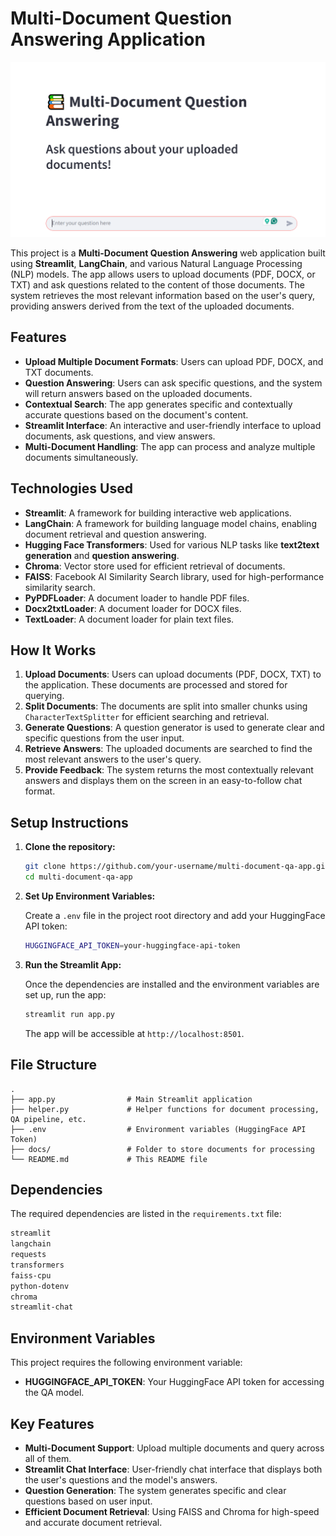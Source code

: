 # **Multi-Document Question Answering Application**
![Multi-Document Question Answering Application](images/Screenshot.png)

This project is a **Multi-Document Question Answering** web application built using **Streamlit**, **LangChain**, and various Natural Language Processing (NLP) models. The app allows users to upload documents (PDF, DOCX, or TXT) and ask questions related to the content of those documents. The system retrieves the most relevant information based on the user's query, providing answers derived from the text of the uploaded documents.

## **Features**

* **Upload Multiple Document Formats**: Users can upload PDF, DOCX, and TXT documents.
* **Question Answering**: Users can ask specific questions, and the system will return answers based on the uploaded documents.
* **Contextual Search**: The app generates specific and contextually accurate questions based on the document's content.
* **Streamlit Interface**: An interactive and user-friendly interface to upload documents, ask questions, and view answers.
* **Multi-Document Handling**: The app can process and analyze multiple documents simultaneously.

## **Technologies Used**

* **Streamlit**: A framework for building interactive web applications.
* **LangChain**: A framework for building language model chains, enabling document retrieval and question answering.
* **Hugging Face Transformers**: Used for various NLP tasks like **text2text generation** and **question answering**.
* **Chroma**: Vector store used for efficient retrieval of documents.
* **FAISS**: Facebook AI Similarity Search library, used for high-performance similarity search.
* **PyPDFLoader**: A document loader to handle PDF files.
* **Docx2txtLoader**: A document loader for DOCX files.
* **TextLoader**: A document loader for plain text files.

## **How It Works**

1. **Upload Documents**: Users can upload documents (PDF, DOCX, TXT) to the application. These documents are processed and stored for querying.
2. **Split Documents**: The documents are split into smaller chunks using `CharacterTextSplitter` for efficient searching and retrieval.
3. **Generate Questions**: A question generator is used to generate clear and specific questions from the user input.
4. **Retrieve Answers**: The uploaded documents are searched to find the most relevant answers to the user's query.
5. **Provide Feedback**: The system returns the most contextually relevant answers and displays them on the screen in an easy-to-follow chat format.

## **Setup Instructions**

1. **Clone the repository:**

   ```bash
   git clone https://github.com/your-username/multi-document-qa-app.git
   cd multi-document-qa-app
   ```

2. **Set Up Environment Variables:**

   Create a `.env` file in the project root directory and add your HuggingFace API token:

   ```bash
   HUGGINGFACE_API_TOKEN=your-huggingface-api-token
   ```

3. **Run the Streamlit App:**

   Once the dependencies are installed and the environment variables are set up, run the app:

   ```bash
   streamlit run app.py
   ```

   The app will be accessible at `http://localhost:8501`.

## **File Structure**

```
.
├── app.py                # Main Streamlit application
├── helper.py             # Helper functions for document processing, QA pipeline, etc.
├── .env                  # Environment variables (HuggingFace API Token)
├── docs/                 # Folder to store documents for processing
└── README.md             # This README file
```

## **Dependencies**

The required dependencies are listed in the `requirements.txt` file:

```txt
streamlit
langchain
requests
transformers
faiss-cpu
python-dotenv
chroma
streamlit-chat
```

## **Environment Variables**

This project requires the following environment variable:

* **HUGGINGFACE_API_TOKEN**: Your HuggingFace API token for accessing the QA model.


## **Key Features**

* **Multi-Document Support**: Upload multiple documents and query across all of them.
* **Streamlit Chat Interface**: User-friendly chat interface that displays both the user's questions and the model's answers.
* **Question Generation**: The system generates specific and clear questions based on user input.
* **Efficient Document Retrieval**: Using FAISS and Chroma for high-speed and accurate document retrieval.

